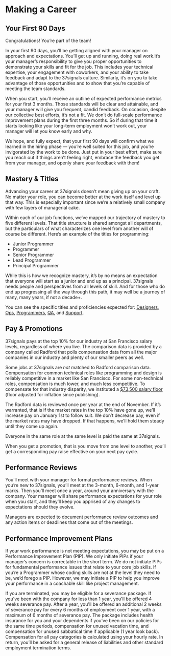 # Making a Career

## Your First 90 Days

Congratulations! You’re part of the team!

In your first 90 days, you’ll be getting aligned with your manager on approach and expectations. You’ll get up and running, doing real work.It’s your manager’s responsibility to give you proper opportunities to demonstrate your skills and fit for the job. This includes your technical expertise, your engagement with coworkers, and your ability to take feedback and adapt to the 37signals culture. Similarly, it’s on you to take advantage of those opportunities and to show that you’re capable of meeting the team standards.

When you start, you’ll receive an outline of expected performance metrics for your first 3 months. Those standards will be clear and attainable, and your manager will give you frequent, candid feedback. On occasion, despite our collective best efforts, it’s not a fit. We don’t do full-scale performance improvement plans during the first three months. So if during that time it starts looking like your long-term employment won’t work out, your manager will let you know early and why.

We hope, and fully expect, that your first 90 days will confirm what we learned in the hiring phase — you’re well suited for this job, and you’re invigorated by the work to be done. Just put in your best effort, make sure you reach out if things aren’t feeling right, embrace the feedback you get from your manager, and openly share your feedback with them!

## Mastery & Titles

Advancing your career at 37signals doesn’t mean giving up on your craft. No matter your role, you can become better at the work itself and level up that way. This is especially important since we’re a relatively small company with few layers of managerial cake.

Within each of our job functions, we’ve mapped our trajectory of mastery to five different levels. That title structure is shared amongst all departments, but the particulars of what characterizes one level from another will of course be different. Here’s an example of the titles for programming:

* Junior Programmer
* Programmer
* Senior Programmer
* Lead Programmer
* Principal Programmer

While this is how we recognize mastery, it’s by no means an expectation that everyone will start as a junior and end up as a principal. 37signals needs people and perspectives from all levels of skill. And for those who do end up progressing all the way through this path, it may well be a journey of many, many years, if not a decade+.

You can see the specific titles and proficiencies expected for: [Designers](https://github.com/basecamp/handbook/blob/master/titles-for-designers.md), [Ops](https://github.com/basecamp/handbook/blob/master/titles-for-ops.md), [Programmers](https://github.com/basecamp/handbook/blob/master/titles-for-programmers.md), [QA](https://github.com/basecamp/handbook/blob/master/titles-for-QA.md), and [Support](https://github.com/basecamp/handbook/blob/master/titles-for-support.md).

## Pay & Promotions

37signals pays at the top 10% for our industry at San Francisco salary levels, regardless of where you live. The comparison data is provided by a company called Radford that polls compensation data from all the major companies in our industry and plenty of our smaller peers as well.

Some jobs at 37signals are *not* matched to Radford comparison data. Compensation for common technical roles like programming and design is reliably competitive in a market like San Francisco. For some non-technical roles, compensation is much lower, and much less competitive. To compensate for that industry disparity, we instituted a [$73,500 salary floor](https://m.signalvnoise.com/minimum-pay-at-basecamp-is-now-70000/) (floor adjusted for inflation since publishing).

The Radford data is reviewed once per year at the end of November. If it’s warranted, that is if the market rates in the top 10% have gone up, we’ll increase pay on January 1st to follow suit. We don’t decrease pay, even if the market rates may have dropped. If that happens, we’ll hold them steady until they come up again.

Everyone in the same role at the same level is paid the same at 37signals.

When you get a promotion, that is you move from one level to another, you’ll get a corresponding pay raise effective on your next pay cycle.

## Performance Reviews

You’ll meet with your manager for formal performance reviews. When you’re new to 37signals, you’ll meet at the 3-month, 6-month, and 1-year marks. Then you’ll meet once a year, around your anniversary with the company. Your manager will share performance expectations for your role when you start, and they’ll keep you apprised of any changes to expectations should they evolve.

Managers are expected to document performance review outcomes and any action items or deadlines that come out of the meetings.

## Performance Improvement Plans

If your work performance is not meeting expectations, you may be put on a Performance Improvement Plan (PIP). We only initiate PIPs if your manager’s concern is correctable in the short term. We do not initiate PIPs for fundamental performance issues that relate to your core job skills. If you’re a Programmer whose coding skills are not at the level they need to be, we’d forego a PIP. However, we may initiate a PIP to help you improve your performance in a coachable skill like project management.

If you are terminated, you may be eligible for a severance package. If you've been with the company for less than 1 year, you'll be offered 4 weeks severance pay. After a year, you'll be offered an additional 2 weeks of severance pay for every 6 months of employment over 1 year, with a maximum of 6 months of severance pay. The package includes health insurance for you and your dependents if you’ve been on our policies for the same time periods, compensation for unused vacation time, and compensation for unused sabbatical time if applicable (1 year look back). Compensation for all pay categories is calculated using your hourly rate. In return, you’ll be asked for a general release of liabilities and other standard employment termination terms.

